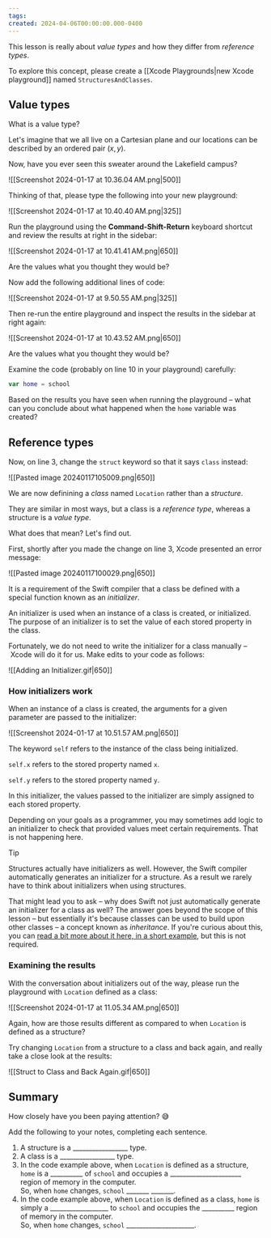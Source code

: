 ```yaml
---
tags:
created: 2024-04-06T00:00:00.000-0400
---
```

This lesson is really about *value types* and how they differ from *reference types*.

To explore this concept, please create a [[Xcode Playgrounds|new Xcode playground]] named `StructuresAndClasses`.
## Value types

What is a value type?

Let's imagine that we all live on a Cartesian plane and our locations can be described by an ordered pair $(x, y)$.

Now, have you ever seen this sweater around the Lakefield campus?

![[Screenshot 2024-01-17 at 10.36.04 AM.png|500]]

Thinking of that, please type the following into your new playground:

![[Screenshot 2024-01-17 at 10.40.40 AM.png|325]]

Run the playground using the **Command-Shift-Return** keyboard shortcut and review the results at right in the sidebar:

![[Screenshot 2024-01-17 at 10.41.41 AM.png|650]]

Are the values what you thought they would be?

Now add the following additional lines of code:

![[Screenshot 2024-01-17 at 9.50.55 AM.png|325]]

Then re-run the entire playground and inspect the results in the sidebar at right again:

![[Screenshot 2024-01-17 at 10.43.52 AM.png|650]]

Are the values what you thought they would be?

Examine the code (probably on line 10 in your playground) carefully:

```swift
var home = school
```

Based on the results you have seen when running the playground – what can you conclude about what happened when the `home` variable was created?

## Reference types

Now, on line 3, change the `struct` keyword so that it says `class` instead:

![[Pasted image 20240117105009.png|650]]

We are now definining a *class* named `Location` rather than a *structure*. 

They are similar in most ways, but a class is a *reference type*, whereas a structure is a *value type*.

What does that mean? Let's find out.

First, shortly after you made the change on line 3, Xcode presented an error message:

![[Pasted image 20240117100029.png|650]]

It is a requirement of the Swift compiler that a class be defined with a special function known as an *initializer*.

An initializer is used when an instance of a class is created, or initialized. The purpose of an initializer is to set the value of each stored property in the class.

Fortunately, we do not need to write the initializer for a class manually – Xcode will do it for us. Make edits to your code as follows:

![[Adding an Initializer.gif|650]]

### How initializers work

When an instance of a class is created, the arguments for a given parameter are passed to the initializer:

![[Screenshot 2024-01-17 at 10.51.57 AM.png|650]]

The keyword `self` refers to the instance of the class being initialized.

`self.x` refers to the stored property named `x`.

`self.y` refers to the stored property named `y`.

In this initializer, the values passed to the initializer are simply assigned to each stored property.

Depending on your goals as a programmer, you may sometimes add logic to an initializer to check that provided values meet certain requirements. That is not happening here.

> [!TIP]
> 
> Structures actually have initializers as well. However, the Swift compiler automatically generates an initializer for a structure. As a result we rarely have to think about initializers when using structures.
> 
> That might lead you to ask – why does Swift not just automatically generate an initializer for a class as well? The answer goes beyond the scope of this lesson – but essentially it's because classes can be used to build upon other classes – a concept known as *inheritance*. If you're curious about this, you can [read a bit more about it here, in a short example](https://www.hackingwithswift.com/quick-start/beginners/how-to-add-initializers-for-classes), but this is not required.

### Examining the results

With the conversation about initializers out of the way, please run the playground with `Location` defined as a class:

![[Screenshot 2024-01-17 at 11.05.34 AM.png|650]]

Again, how are those results different as compared to when `Location` is defined as a structure?

Try changing `Location` from a structure to a class and back again, and really take a close look at the results:

![[Struct to Class and Back Again.gif|650]]

## Summary

How closely have you been paying attention? 😅

Add the following to your notes, completing each sentence.

1. A structure is a &#x5f;&#x5f;&#x5f;&#x5f;&#x5f;&#x5f;&#x5f;&#x5f;&#x5f;&#x5f;&#x5f;&#x5f;&#x5f;&#x5f;&#x5f;&#x5f;&#x5f; type.
   <br/>
2. A class is a &#x5f;&#x5f;&#x5f;&#x5f;&#x5f;&#x5f;&#x5f;&#x5f;&#x5f;&#x5f;&#x5f;&#x5f;&#x5f;&#x5f;&#x5f;&#x5f;&#x5f; type.
   <br/>
3. In the code example above, when `Location` is defined as a structure, `home` is a &#x5f;&#x5f;&#x5f;&#x5f;&#x5f;&#x5f;&#x5f;&#x5f;&#x5f;&#x5f; of `school` and occupies a &#x5f;&#x5f;&#x5f;&#x5f;&#x5f;&#x5f;&#x5f;&#x5f;&#x5f;&#x5f;&#x5f;&#x5f;&#x5f;&#x5f;&#x5f;&#x5f;&#x5f;&#x5f;&#x5f;&#x5f;&#x5f;&#x5f; region of memory in the computer.<br/>
   So, when `home` changes, `school`  &#x5f;&#x5f;&#x5f;&#x5f;&#x5f;&#x5f;&#x5f; &#x5f;&#x5f;&#x5f;&#x5f;&#x5f;&#x5f;&#x5f;.
   <br/>
4. In the code example above, when `Location` is defined as a class, `home` is simply a &#x5f;&#x5f;&#x5f;&#x5f;&#x5f;&#x5f;&#x5f;&#x5f;&#x5f;&#x5f;&#x5f;&#x5f;&#x5f;&#x5f;&#x5f;&#x5f;&#x5f;&#x5f; to `school` and occupies the &#x5f;&#x5f;&#x5f;&#x5f;&#x5f;&#x5f;&#x5f;&#x5f;&#x5f;&#x5f; region of memory in the computer.<br/>
    So, when `home` changes, `school`  &#x5f;&#x5f;&#x5f;&#x5f;&#x5f;&#x5f;&#x5f;&#x5f;&#x5f;&#x5f;&#x5f;&#x5f;&#x5f;&#x5f;&#x5f;&#x5f;&#x5f;&#x5f;&#x5f;&#x5f;&#x5f;.
   <br/>




